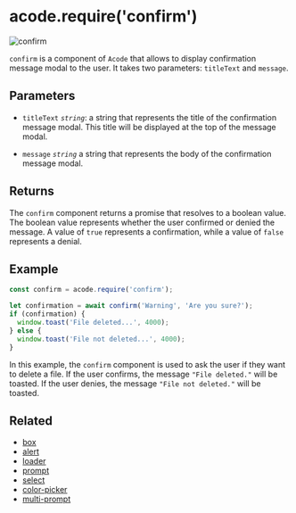# acode.require('confirm')

![confirm](/confirm.png)

`confirm` is a component of `Acode` that allows to display confirmation message modal to the user. It takes two parameters: `titleText` and `message`.

## Parameters

- `titleText` _`string`_: a string that represents the title of the confirmation message modal. This title will be displayed at the top of the message modal.

- `message` _`string`_ a string that represents the body of the confirmation message modal.

## Returns

The `confirm` component returns a promise that resolves to a boolean value. The boolean value represents whether the user confirmed or denied the message. A value of `true` represents a confirmation, while a value of `false` represents a denial.

## Example

```js
const confirm = acode.require('confirm');

let confirmation = await confirm('Warning', 'Are you sure?');
if (confirmation) {
  window.toast('File deleted...', 4000);
} else {
  window.toast('File not deleted...', 4000);
}
```

In this example, the `confirm` component is used to ask the user if they want to delete a file. If the user confirms, the message `"File deleted."` will be toasted. If the user denies, the message `"File not deleted."` will be toasted.

## Related

- [box](./box)
- [alert](./alert)
- [loader](./loader)
- [prompt](./prompt)
- [select](./select)
- [color-picker](./color-picker)
- [multi-prompt](./multi-prompt)
